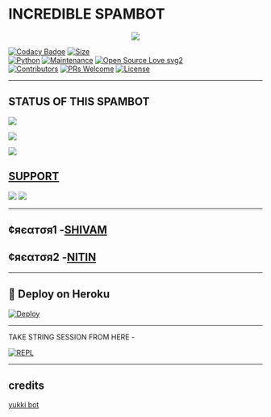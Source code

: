 # INCREDIBLE SPAMBOT

<p align="center">
  <img src="https://telegra.ph/file/35c286ac32e218bd2f535.jpg">
</p>


[![Codacy Badge](https://api.codacy.com/project/badge/Grade/f7c51539e67b483bb8d7749acca51d3a)](https://app.codacy.com/gh/kingopdevil/INCREDIBLE-SPAMBOT?utm_source=github.com&utm_medium=referral&utm_content=Kingopdevil/INCREDIBLE-SPAMBIT&utm_campaign=Badge_Grade_Settings)
[![Size](https://img.shields.io/github/repo-size/Kingopdevil/INCREDIBLE-SPAMBOT?style=flat-square&color=green)](https://github.com/kingopdevil/INCREDIBLE-SPAMBOT/)   
[![Python](https://img.shields.io/badge/Python-v3.9-blue)](https://www.python.org/)
[![Maintenance](https://img.shields.io/badge/Maintained%3F-yes-green.svg)](https://github.com/kingopdevil/INCREDIBLE-SPAMBOT/graphs/commit-activity)
[![Open Source Love svg2](https://badges.frapsoft.com/os/v2/open-source.svg?v=103)](https://github.com/kingopdevil/INCREDIBLE-SPAMBOT)   
[![Contributors](https://img.shields.io/github/contributors/kingopdevil/INCREDIBLE-SPAMBOT?style=flat-square&color=green)](https://github.com/kingopdevil/INCREDIBLE-SPAMBOT/graphs/contributors)
[![PRs Welcome](https://img.shields.io/badge/PRs-welcome-brightgreen.svg?style=flat-square)](https://makeapullrequest.com)
[![License](https://img.shields.io/badge/License-AGPL-blue)](https://github.com/kingopdevil/INCREDIBLE-SPAMBOT/blob/main/LICENSE)

----

## STATUS OF THIS SPAMBOT

<p align="left"><a href="https://github.com/kingopdevil/INCREDIBLE-SPAMBOT/network/members"><img src="https://img.shields.io/github/forks/kingopdevil/INCREDIBLE-SPAMBOT?label=Forks&logoColor=Black&style=social"></a><p align="left"><a href="https://github.com/kingopdevil/INCREDIBLE-SPAMBOT/stargazers"><img src="https://img.shields.io/github/stars/kingopdevil/INCREDIBLE-SPAMBOT?logoColor=Blue&style=social"></a><p align="left"><a href="https://github/kingopdevil/INCREDIBLE-SPAMBOT"></a><p align="left"><a href="https://github.com/kingopdevil/INCREDIBLE-SPAMBOT?"><img src="https://img.shields.io/github/last-commit/kingopdevil/INCREDIBLE-SPAMBOT?style=plastic"></

-------------------------------------------------

## SUPPORT
                          
<a href="https://t.me/INCREDIBLE_SPAM_BOT"><img src="https://img.shields.io/badge/Join-SUPPORT%20CHANNEL-red.svg?logo=Telegram"></a>
<a href="https://t.me/INCREDIBLE_CHAT"><img src="https://img.shields.io/badge/Join-SUPPORT%20GROUP-red.svg?logo=Telegram"></a>

-------------------------------------------------

## ¢яєαтσя1 -[SHIVAM](https://t.me/SHIVAM9412)
## ¢яєαтσя2 -[NITIN](https://t.me/D_EVIL_XD)

-------------------------------------------------

## 🚀 Deploy on Heroku 

[![Deploy](https://www.herokucdn.com/deploy/button.svg)](https://heroku.com/deploy?template=https://github.com/kingopdevil/INCREDIBLE-SPAMBOT)

------------------------------------------------

TAKE STRING SESSION FROM HERE - 

[![REPL](https://repl.it/badge/github/kingopdevil/INCREDIBLE-STRING-SESSION)](https://replit.com/@kingopdevil/INCREDIBLE-STRING-SESSION#main.py)
    
-------------------------------------------------

## credits 

[yukki bot](https://github.com/YukkiBot/YukkiMultiSpamBot)
